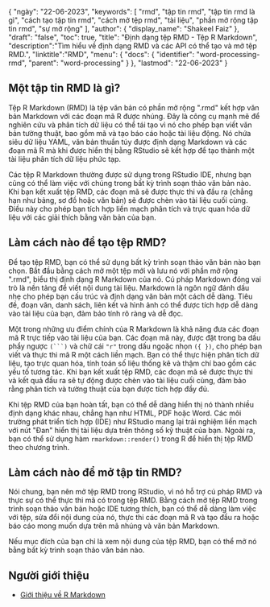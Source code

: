 {
"ngày": "22-06-2023",
  "keywords": [
"rmd",
"tập tin rmd",
"tập tin rmd là gì",
"cách tạo tập tin rmd",
"cách mở tệp rmd",
"tài liệu",
"phần mở rộng tập tin rmd",
"sự mở rộng"
],
  "author": {
"display_name": "Shakeel Faiz"
},
"draft": "false",
"toc": true,
"title": "Định dạng tệp RMD - Tệp R Markdown",
  "description":"Tìm hiểu về định dạng RMD và các API có thể tạo và mở tệp RMD.",
"linktitle":"RMD",
  "menu": {
    "docs": {
      "identifier": "word-processing-rmd",
      "parent": "word-processing"
}
},
"lastmod": "22-06-2023"
}

## Một tập tin RMD là gì?

Tệp R Markdown (RMD) là tệp văn bản có phần mở rộng ".rmd" kết hợp văn bản Markdown với các đoạn mã R được nhúng. Đây là công cụ mạnh mẽ để nghiên cứu và phân tích dữ liệu có thể tái tạo vì nó cho phép bạn viết văn bản tường thuật, bao gồm mã và tạo báo cáo hoặc tài liệu động. Nó chứa siêu dữ liệu YAML, văn bản thuần túy được định dạng Markdown và các đoạn mã R mà khi được hiển thị bằng RStudio sẽ kết hợp để tạo thành một tài liệu phân tích dữ liệu phức tạp.

Các tệp R Markdown thường được sử dụng trong RStudio IDE, nhưng bạn cũng có thể làm việc với chúng trong bất kỳ trình soạn thảo văn bản nào. Khi bạn kết xuất tệp RMD, các đoạn mã sẽ được thực thi và đầu ra (chẳng hạn như bảng, sơ đồ hoặc văn bản) sẽ được chèn vào tài liệu cuối cùng. Điều này cho phép bạn tích hợp liền mạch phân tích và trực quan hóa dữ liệu với các giải thích bằng văn bản của bạn.

## Làm cách nào để tạo tệp RMD?

Để tạo tệp RMD, bạn có thể sử dụng bất kỳ trình soạn thảo văn bản nào bạn chọn. Bắt đầu bằng cách mở một tệp mới và lưu nó với phần mở rộng ".rmd", biểu thị định dạng R Markdown của nó. Cú pháp Markdown đóng vai trò là nền tảng để viết nội dung tài liệu. Markdown là ngôn ngữ đánh dấu nhẹ cho phép bạn cấu trúc và định dạng văn bản một cách dễ dàng. Tiêu đề, đoạn văn, danh sách, liên kết và hình ảnh có thể được tích hợp dễ dàng vào tài liệu của bạn, đảm bảo tính rõ ràng và dễ đọc.

Một trong những ưu điểm chính của R Markdown là khả năng đưa các đoạn mã R trực tiếp vào tài liệu của bạn. Các đoạn mã này, được đặt trong ba dấu phẩy ngược `(```)` và chữ cái `"r"` trong dấu ngoặc nhọn `({ })`, cho phép bạn viết và thực thi mã R một cách liền mạch. Bạn có thể thực hiện phân tích dữ liệu, tạo trực quan hóa, tính toán số liệu thống kê và thậm chí bao gồm các yếu tố tương tác. Khi bạn kết xuất tệp RMD, các đoạn mã sẽ được thực thi và kết quả đầu ra sẽ tự động được chèn vào tài liệu cuối cùng, đảm bảo rằng phân tích và tường thuật của bạn được tích hợp đầy đủ.

Khi tệp RMD của bạn hoàn tất, bạn có thể dễ dàng hiển thị nó thành nhiều định dạng khác nhau, chẳng hạn như HTML, PDF hoặc Word. Các môi trường phát triển tích hợp (IDE) như RStudio mang lại trải nghiệm liền mạch với nút "Đan" hiển thị tài liệu dựa trên thông số kỹ thuật của bạn. Ngoài ra, bạn có thể sử dụng hàm `rmarkdown::render()` trong R để hiển thị tệp RMD theo chương trình.

## Làm cách nào để mở tập tin RMD?

Nói chung, bạn nên mở tệp RMD trong RStudio, vì nó hỗ trợ cú pháp RMD và thực sự có thể thực thi mã có trong tệp RMD. Bằng cách mở tệp RMD trong trình soạn thảo văn bản hoặc IDE tương thích, bạn có thể dễ dàng làm việc với tệp, sửa đổi nội dung của nó, thực thi các đoạn mã R và tạo đầu ra hoặc báo cáo mong muốn dựa trên mã nhúng và văn bản Markdown.

Nếu mục đích của bạn chỉ là xem nội dung của tệp RMD, bạn có thể mở nó bằng bất kỳ trình soạn thảo văn bản nào.

## Người giới thiệu
* [Giới thiệu về R Markdown](https://rmarkdown.rstudio.com/articles_intro.html)

